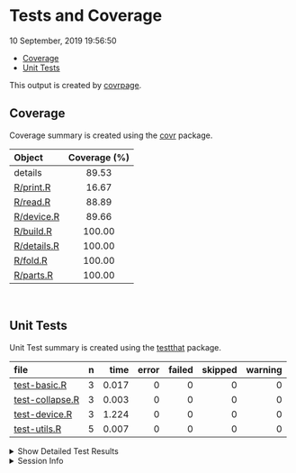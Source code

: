 Tests and Coverage
================
10 September, 2019 19:56:50

  - [Coverage](#coverage)
  - [Unit Tests](#unit-tests)

This output is created by
[covrpage](https://github.com/metrumresearchgroup/covrpage).

## Coverage

Coverage summary is created using the
[covr](https://github.com/r-lib/covr) package.

| Object                        | Coverage (%) |
| :---------------------------- | :----------: |
| details                       |    89.53     |
| [R/print.R](../R/print.R)     |    16.67     |
| [R/read.R](../R/read.R)       |    88.89     |
| [R/device.R](../R/device.R)   |    89.66     |
| [R/build.R](../R/build.R)     |    100.00    |
| [R/details.R](../R/details.R) |    100.00    |
| [R/fold.R](../R/fold.R)       |    100.00    |
| [R/parts.R](../R/parts.R)     |    100.00    |

<br>

## Unit Tests

Unit Test summary is created using the
[testthat](https://github.com/r-lib/testthat)
package.

| file                                        | n |  time | error | failed | skipped | warning |
| :------------------------------------------ | -: | ----: | ----: | -----: | ------: | ------: |
| [test-basic.R](testthat/test-basic.R)       | 3 | 0.017 |     0 |      0 |       0 |       0 |
| [test-collapse.R](testthat/test-collapse.R) | 3 | 0.003 |     0 |      0 |       0 |       0 |
| [test-device.R](testthat/test-device.R)     | 3 | 1.224 |     0 |      0 |       0 |       0 |
| [test-utils.R](testthat/test-utils.R)       | 5 | 0.007 |     0 |      0 |       0 |       0 |

<details closed>

<summary> Show Detailed Test Results
</summary>

| file                                                | context   | test                            | status | n |  time |
| :-------------------------------------------------- | :-------- | :------------------------------ | :----- | -: | ----: |
| [test-basic.R](testthat/test-basic.R#L6_L9)         | basic     | basic: empty                    | PASS   | 1 | 0.002 |
| [test-basic.R](testthat/test-basic.R#L13_L16)       | basic     | basic: object                   | PASS   | 1 | 0.012 |
| [test-basic.R](testthat/test-basic.R#L20_L23)       | basic     | basic: file                     | PASS   | 1 | 0.003 |
| [test-collapse.R](testthat/test-collapse.R#L6_L9)   | fold      | fold methods: close             | PASS   | 1 | 0.001 |
| [test-collapse.R](testthat/test-collapse.R#L13_L16) | fold      | fold methods: open default      | PASS   | 1 | 0.001 |
| [test-collapse.R](testthat/test-collapse.R#L20_L23) | fold      | fold methods: open with summary | PASS   | 1 | 0.001 |
| [test-device.R](testthat/test-device.R#L16)         | device    | using device: device flag       | PASS   | 1 | 0.002 |
| [test-device.R](testthat/test-device.R#L20)         | device    | using device: device png        | PASS   | 1 | 0.001 |
| [test-device.R](testthat/test-device.R#L24)         | device    | using device: device upload     | PASS   | 1 | 1.221 |
| [test-utils.R](testthat/test-utils.R#L6_L9)         | utilities | utilities: tooltip default      | PASS   | 1 | 0.002 |
| [test-utils.R](testthat/test-utils.R#L13_L16)       | utilities | utilities: tooltip with text    | PASS   | 1 | 0.002 |
| [test-utils.R](testthat/test-utils.R#L21_L24)       | utilities | utilities: summary default      | PASS   | 1 | 0.001 |
| [test-utils.R](testthat/test-utils.R#L28_L31)       | utilities | utilities: state open           | PASS   | 1 | 0.001 |
| [test-utils.R](testthat/test-utils.R#L35_L38)       | utilities | utilities: state closed         | PASS   | 1 | 0.001 |

</details>

<details>

<summary> Session Info </summary>

| Field    | Value                               |
| :------- | :---------------------------------- |
| Version  | R version 3.6.1 (2019-07-05)        |
| Platform | x86\_64-apple-darwin15.6.0 (64-bit) |
| Running  | macOS Mojave 10.14.5                |
| Language | en\_US                              |
| Timezone | America/New\_York                   |

| Package  | Version |
| :------- | :------ |
| testthat | 2.1.1   |
| covr     | 3.2.1   |
| covrpage | 0.0.70  |

</details>

<!--- Final Status : pass --->
